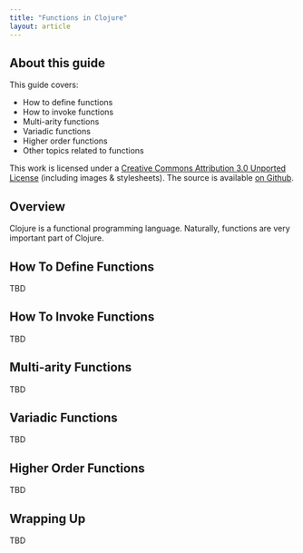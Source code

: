 ```yaml
---
title: "Functions in Clojure"
layout: article
---
```


## About this guide

This guide covers:

 * How to define functions
 * How to invoke functions
 * Multi-arity functions
 * Variadic functions
 * Higher order functions
 * Other topics related to functions

This work is licensed under a <a rel="license" href="http://creativecommons.org/licenses/by/3.0/">Creative Commons Attribution 3.0 Unported License</a>
(including images & stylesheets). The source is available [on Github](https://github.com/clojuredocs/cds).


## Overview

Clojure is a functional programming language. Naturally, functions are very important part of Clojure.


## How To Define Functions

TBD



## How To Invoke Functions

TBD



## Multi-arity Functions

TBD



## Variadic Functions

TBD



## Higher Order Functions

TBD


## Wrapping Up

TBD
